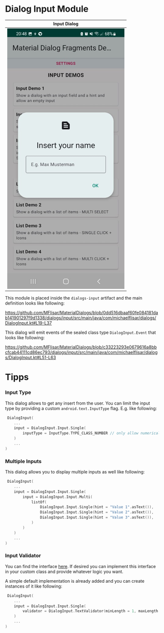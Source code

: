 # Dialog Input Module

| Input Dialog  |
| :---: |
| ![Dialog](../images/dialog_input.jpg?raw=true "Dialog") |

This module is placed inside the `dialogs-input` artifact and the main definition looks like following:

https://github.com/MFlisar/MaterialDialogs/blob/0dd516dbaaf60fe084181dab141901297f9d1338/dialogs/input/src/main/java/com/michaelflisar/dialogs/DialogInput.kt#L19-L37

This dialog will emit events of the sealed class type `DialogInput.Event` that looks like following:

https://github.com/MFlisar/MaterialDialogs/blob/c33223293e0679616a8bbcfcab44111cd86ec793/dialogs/input/src/main/java/com/michaelflisar/dialogs/DialogInput.kt#L51-L63

# Tipps

### Input Type

This dialog allows to get any insert from the user. You can limit the input type by providing a custom `android.text.InputType` flag. E.g. like following:

```kotlin
 DialogInput(
    ...
    input = DialogInput.Input.Single(
        inputType = InputType.TYPE_CLASS_NUMBER // only allow numerical input
    )
    ...
)
```

### Multiple Inputs

This dialog allows you to display multiple inputs as well like following:

```kotlin
 DialogInput(
    ...
    input = DialogInput.Input.Single(
        input = DialogInput.Input.Multi(
            listOf(
                DialogInput.Input.Single(hint = "Value 1".asText()),
                DialogInput.Input.Single(hint = "Value 2".asText()),
                DialogInput.Input.Single(hint = "Value 3".asText()),
            )
        )
    )
    ...
)
```

### Input Validator

You can find the interface [here](../dialogs/input/src/main/java/com/michaelflisar/dialogs/interfaces/IInputValidator.kt). If desired you can implement this interface in your custom class and provide whatever logic you want.

A simple default implementation is already added and you can create instances of it like following:

```kotlin
 DialogInput(
    ...
    input = DialogInput.Input.Single(
        validator = DialogInput.TextValidator(minLength = 1, maxLength = 10) // force the length to be in the range [1, 10], both lengths are nullable to disable an enforcement on each side if desired
    )
    ...
)
```
